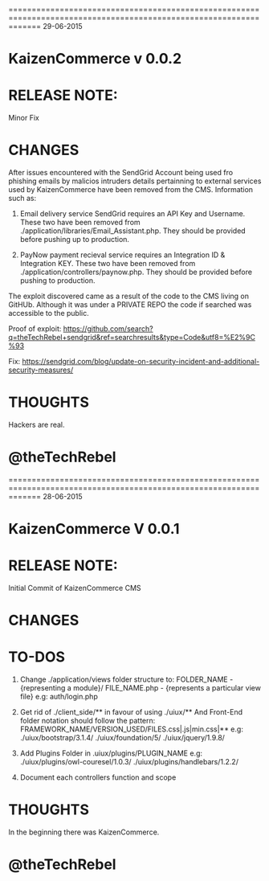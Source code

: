 ===================================================================================================================
29-06-2015

KaizenCommerce v 0.0.2
=

RELEASE NOTE:
=
Minor Fix

CHANGES
=
After issues encountered with the SendGrid Account being used fro phishing emails by malicios intruders details pertainning to external services used by KaizenCommerce have been removed from the CMS. Information such as:

1. Email delivery service SendGrid requires an API Key and Username. These two have been removed from ./application/libraries/Email_Assistant.php. They should be provided before pushing up to production.

2. PayNow payment recieval service requires an Integration ID & Integration KEY. These two have been removed from ./application/controllers/paynow.php. They should be provided before pushing to production.

The exploit discovered came as a result of the code to the CMS living on GitHUb. Although it was under a PRIVATE REPO the code if searched was accessible to the public.

Proof of exploit:
https://github.com/search?q=theTechRebel+sendgrid&ref=searchresults&type=Code&utf8=%E2%9C%93

Fix:
https://sendgrid.com/blog/update-on-security-incident-and-additional-security-measures/



THOUGHTS
=

Hackers are real.


@theTechRebel
=


===================================================================================================================
28-06-2015

KaizenCommerce V 0.0.1
=

RELEASE NOTE: 
=
Initial Commit of KaizenCommerce CMS



CHANGES
=



TO-DOS
=

1. Change ./application/views folder structure to:
			FOLDER_NAME - {representing a module}/ FILE_NAME.php - {represents a particular view file}
			e.g: 
			auth/login.php

2. Get rid of ./client_side/** in favour of using ./uiux/**
			And Front-End folder notation should follow the pattern: FRAMEWORK_NAME/VERSION_USED/FILES.css|.js|min.css|**
			e.g:
			./uiux/bootstrap/3.1.4/
			./uiux/foundation/5/
			./uiux/jquery/1.9.8/

3. Add Plugins Folder in .uiux/plugins/PLUGIN_NAME
			e.g:
			./uiux/plugins/owl-couresel/1.0.3/
			./uiux/plugins/handlebars/1.2.2/

4. Document each controllers function and scope


THOUGHTS
=

In the beginning there was KaizenCommerce. 


@theTechRebel
=
